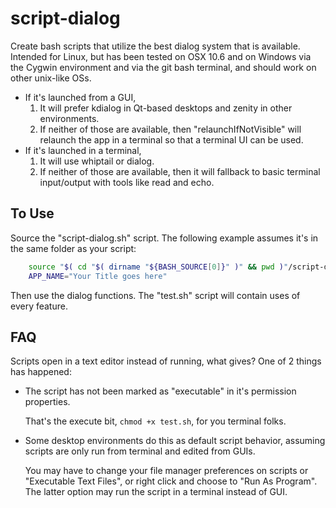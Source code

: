script-dialog
=============

Create bash scripts that utilize the best dialog system that is available. Intended for Linux, but has been tested on OSX 10.6 and on Windows via the Cygwin environment and via the git bash terminal, and should work on other unix-like OSs.

* If it's launched from a GUI,
   1. It will prefer kdialog in Qt-based desktops and zenity in other environments.
   2. If neither of those are available, then "relaunchIfNotVisible" will relaunch the app in a terminal so that a terminal UI can be used.
* If it's launched in a terminal,
   1. It will use whiptail or dialog.
   2. If neither of those are available, then it will fallback to basic terminal input/output with tools like read and echo.

To Use
-------
Source the "script-dialog.sh" script. The following example assumes it's in the same folder as your script:

```bash
    source "$( cd "$( dirname "${BASH_SOURCE[0]}" )" && pwd )"/script-dialog.sh
    APP_NAME="Your Title goes here"
```

Then use the dialog functions. The "test.sh" script will contain uses of every feature.

FAQ
----
Scripts open in a text editor instead of running, what gives?
One of 2 things has happened:

  * The script has not been marked as "executable" in it's permission properties.

    That's the execute bit, `chmod +x test.sh`, for you terminal folks.

  * Some desktop environments do this as default script behavior, assuming scripts are only run from terminal and edited from GUIs.

    You may have to change your file manager preferences on scripts or "Executable Text Files", or right click and choose to "Run As Program". The latter option may run the script in a terminal instead of GUI.
